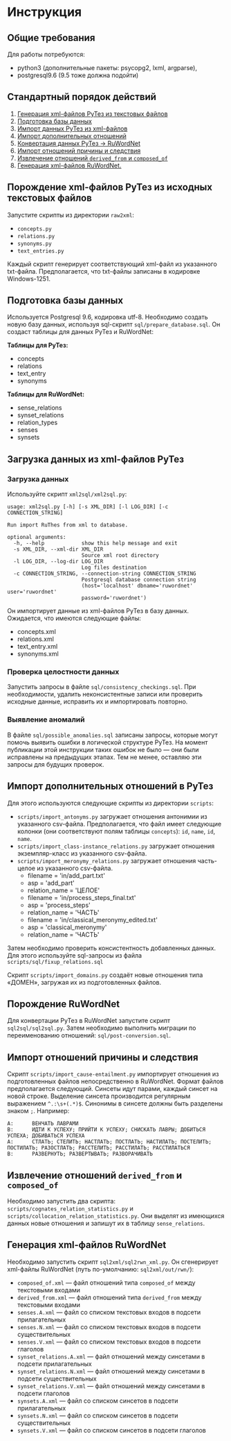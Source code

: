 # Инструкция

## Общие требования

Для работы потребуются:

- python3 (дополнительные пакеты: psycopg2, lxml, argparse),
- postgresql9.6 (9.5 тоже должна подойти)

## Стандартный порядок действий

1. [Генерация xml-файлов РуТез из текстовых файлов](#zero)
1. [Подготовка базы данных](#one)
1. [Импорт данных РуТез из xml-файлов](#two)
1. [Импорт дополнительных отношений](#three)
1. [Конвертация данных РуТез → RuWordNet](#four)
1. [Импорт отношений причины и следствия](#five)
1. [Извлечение отношений `derived_from` и `composed_of`](#six)
1. [Генерация xml-файлов RuWordNet.](#seven)

## <a name="zero"></a>Порождение xml-файлов РуТез из исходных текстовых файлов

Запустите скрипты из директории `raw2xml`:

- `concepts.py`
- `relations.py`
- `synonyms.py`
- `text_entries.py`

Каждый скрипт генерирует соответствующий xml-файл из указанного txt-файла.
Предполагается, что txt-файлы записаны в кодировке Windows-1251.

## <a name="one"></a>Подготовка базы данных

Используется Postgresql 9.6, кодировка utf-8.
Необходимо создать новую базу данных, используя sql-скрипт `sql/prepare_database.sql`.
Он создаст таблицы для данных РуТез и RuWordNet:

**Таблицы для РуТез:**

- concepts
- relations
- text_entry
- synonyms

**Таблицы для RuWordNet:**

- sense_relations
- synset_relations
- relation_types
- senses
- synsets

## <a name="two"></a>Загрузка данных из xml-файлов РуТез

### Загрузка данных

Используйте скрипт `xml2sql/xml2sql.py`:

```
usage: xml2sql.py [-h] [-s XML_DIR] [-l LOG_DIR] [-c CONNECTION_STRING]

Run import RuThes from xml to database.

optional arguments:
  -h, --help            show this help message and exit
  -s XML_DIR, --xml-dir XML_DIR
                        Source xml root directory
  -l LOG_DIR, --log-dir LOG_DIR
                        Log files destination
  -c CONNECTION_STRING, --connection-string CONNECTION_STRING
                        Postgresql database connection string
                        (host='localhost' dbname='ruwordnet' user='ruwordnet'
                        password='ruwordnet')
```

Он импортирует данные из xml-файлов РуТез в базу данных.
Ожидается, что имеются следующие файлы:

- concepts.xml
- relations.xml
- text_entry.xml
- synonyms.xml

### Проверка целостности данных

Запустить запросы в файле `sql/consistency_checkings.sql`. При необходимости, удалить неконсистентные записи или
проверить исходные данные, исправить их и импортировать повторно.

### Выявление аномалий

В файле `sql/possible_anomalies.sql` записаны запросы, которые могут помочь выявить ошибки в логической структуре РуТез.
На момент публикации этой инструкции таких ошибок не было — они были исправлены на предыдущих этапах. Тем не менее,
оставляю эти запросы для будущих проверок.

## <a name="three"></a>Импорт дополнительных отношений в РуТез

Для этого используются следующие скрипты из директории `scripts`:

- `scripts/import_antonyms.py` загружает отношения антонимии из указанного csv-файла.
  Предполагается, что файл имеет следующие колонки (они соответствуют полям таблицы `concepts`): `id`, `name`, `id`, `name`.
- `scripts/import_class-instance_relations.py` загружает отношения экземпляр-класс из указанного csv-файла.
- `scripts/import_meronymy_relations.py` загружает отношения часть-целое из указанного csv-файла.
  - filename = 'in/add_part.txt'
  - asp = 'add_part'
  - relation_name = 'ЦЕЛОЕ'
  - filename = 'in/process_steps_final.txt'
  - asp = 'process_steps'
  - relation_name = 'ЧАСТЬ'
  - filename = 'in/classical_meronymy_edited.txt'
  - asp = 'classical_meronymy'
  - relation_name = 'ЧАСТЬ'

Затем необходимо проверить консистентность добавленных данных.
Для этого используйте sql-запросы из файла `scripts/sql/fixup_relations.sql`

Скрипт `scripts/import_domains.py` создаёт новые отношения типа «ДОМЕН», загружая их из подготовленных файлов.

## <a name="four"></a>Порождение RuWordNet

Для конвертации РуТез в RuWordNet запустите скрипт `sql2sql/sql2sql.py`.
Затем необходимо выполнить миграции по переименованию отношений: `sql/post-conversion.sql`.

## <a name="five"></a>Импорт отношений причины и следствия

Скрипт `scripts/import_cause-entailment.py` импортирует отношения из подготовленных файлов непосредственно в RuWordNet.
Формат файлов предполагается следующий. Синсеты идут парами, каждый синсет на новой строке.
Выделение синсета производится регулярным выражением `^.:\s+(.*)$`. Синонимы в синсете должны быть разделены знаком `;`.
Например:

```
A:      ВЕНЧАТЬ ЛАВРАМИ
B:      ИДТИ К УСПЕХУ; ПРИЙТИ К УСПЕХУ; СНИСКАТЬ ЛАВРЫ; ДОБИТЬСЯ УСПЕХА; ДОБИВАТЬСЯ УСПЕХА
A:      СТЛАТЬ; СТЕЛИТЬ; НАСТЛАТЬ; ПОСТЛАТЬ; НАСТИЛАТЬ; ПОСТЕЛИТЬ; ПОСТИЛАТЬ; РАЗОСТЛАТЬ; РАССТЕЛИТЬ; РАССТИЛАТЬ; РАССТИЛАТЬСЯ
B:      РАЗВЕРНУТЬ; РАЗВЕРТЫВАТЬ; РАЗВОРАЧИВАТЬ
```

## <a name="six"></a>Извлечение отношений `derived_from` и `composed_of`

Необходимо запустить два скрипта: `scripts/cognates_relation_statistics.py` и `scripts/collocation_relation_statistics.py`.
Они выделят из имеющихся данных новые отношения и запишут их в таблицу `sense_relations`.

## <a name="seven"></a>Генерация xml-файлов RuWordNet

Необходимо запустить скрипт `sql2xml/sql2rwn_xml.py`. Он сгенерирует xml-файлы RuWordNet (путь по-умолчанию: `sql2xml/out/rwn/`):

- `composed_of.xml` — файл отношений типа `composed_of` между текстовыми входами
- `derived_from.xml` — файл отношений типа `derived_from` между текстовыми входами
- `senses.A.xml` — файл со списком текстовых входов в подсети прилагательных
- `senses.N.xml` — файл со списком текстовых входов в подсети существительных
- `senses.V.xml` — файл со списком текстовых входов в подсети глаголов
- `synset_relations.A.xml` — файл отношений между синсетами в подсети прилагательных
- `synset_relations.N.xml` — файл отношений между синсетами в подсети существительных
- `synset_relations.V.xml` — файл отношений между синсетами в подсети глаголов
- `synsets.A.xml` — файл со списком синсетов в подсети прилагательных
- `synsets.N.xml` — файл со списком синсетов в подсети существительных
- `synsets.V.xml` — файл со списком синсетов в подсети глаголов
